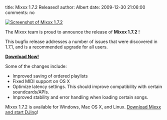 title: Mixxx 1.7.2 Released!
author: Albert
date: 2009-12-30 21:06:00
comments: no

[![Screenshot of Mixxx 1.7.2]({static}/images/news/Picture-7.png)]({static}/images/news/Picture-7.png)

The Mixxx team is proud to announce the release of **Mixxx 1.7.2** !

This bugfix release addresses a number of issues that were discovered in 1.7.1, and is a recommended upgrade for all users.

[**Download Now!**]({filename}/pages/download.md)

Some of the changes include:

-   Improved saving of ordered playlists
-   Fixed MIDI support on OS X
-   Optimize latency settings. This should improve compatibility with certain soundcards/APIs.
-   Improved stability and error handling when loading certain songs.

Mixxx 1.7.2 is available for Windows, Mac OS X, and Linux.
[Download Mixxx and start DJing]({filename}/pages/download.md)!
